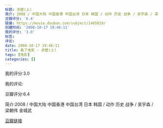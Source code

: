 ```yaml
---
标题: 赤壁(上)
简介: 2008 / 中国大陆 中国香港 中国台湾 日本 韩国 / 动作 历史 战争 / 吴宇森 / 梁朝伟 金城武
豆瓣评分: '6.4'
链接: https://movie.douban.com/subject/1465829/
创建时间: '2008-10-17 19:46:11'
我的评分: '3.0'
标签:
评论:
date: 2008-10-17 19:46:11
title: 看了电影 - 赤壁(上)
tags: [电影]
categories: []
---
```


我的评分:3.0

我的评论:

豆瓣评分:6.4

简介:2008 / 中国大陆 中国香港 中国台湾 日本 韩国 / 动作 历史 战争 / 吴宇森 / 梁朝伟 金城武

[豆瓣链接](https://movie.douban.com/subject/1465829/)

